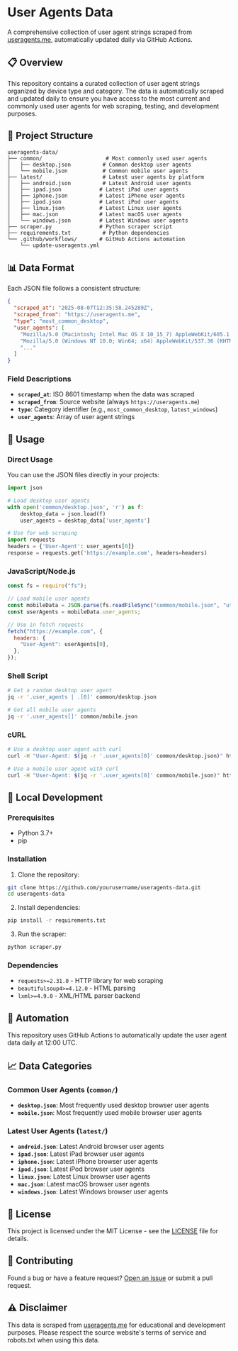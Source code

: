 # User Agents Data

A comprehensive collection of user agent strings scraped from [useragents.me](https://useragents.me), automatically updated daily via GitHub Actions.

## 📋 Overview

This repository contains a curated collection of user agent strings organized by device type and category. The data is automatically scraped and updated daily to ensure you have access to the most current and commonly used user agents for web scraping, testing, and development purposes.

## 📁 Project Structure

```
useragents-data/
├── common/                    # Most commonly used user agents
│   ├── desktop.json          # Common desktop user agents
│   └── mobile.json           # Common mobile user agents
├── latest/                   # Latest user agents by platform
│   ├── android.json          # Latest Android user agents
│   ├── ipad.json            # Latest iPad user agents
│   ├── iphone.json          # Latest iPhone user agents
│   ├── ipod.json            # Latest iPod user agents
│   ├── linux.json           # Latest Linux user agents
│   ├── mac.json             # Latest macOS user agents
│   └── windows.json         # Latest Windows user agents
├── scraper.py               # Python scraper script
├── requirements.txt          # Python dependencies
└── .github/workflows/       # GitHub Actions automation
    └── update-useragents.yml
```

## 📊 Data Format

Each JSON file follows a consistent structure:

```json
{
  "scraped_at": "2025-08-07T12:35:58.245289Z",
  "scraped_from": "https://useragents.me",
  "type": "most_common_desktop",
  "user_agents": [
    "Mozilla/5.0 (Macintosh; Intel Mac OS X 10_15_7) AppleWebKit/605.1.15 (KHTML, like Gecko) Version/17.10 Safari/605.1.1",
    "Mozilla/5.0 (Windows NT 10.0; Win64; x64) AppleWebKit/537.36 (KHTML, like Gecko) Chrome/134.0.0.0 Safari/537.36",
    "..."
  ]
}
```

### Field Descriptions

- **`scraped_at`**: ISO 8601 timestamp when the data was scraped
- **`scraped_from`**: Source website (always `https://useragents.me`)
- **`type`**: Category identifier (e.g., `most_common_desktop`, `latest_windows`)
- **`user_agents`**: Array of user agent strings

## 🚀 Usage

### Direct Usage

You can use the JSON files directly in your projects:

```python
import json

# Load desktop user agents
with open('common/desktop.json', 'r') as f:
    desktop_data = json.load(f)
    user_agents = desktop_data['user_agents']

# Use for web scraping
import requests
headers = {'User-Agent': user_agents[0]}
response = requests.get('https://example.com', headers=headers)
```

### JavaScript/Node.js

```javascript
const fs = require("fs");

// Load mobile user agents
const mobileData = JSON.parse(fs.readFileSync("common/mobile.json", "utf8"));
const userAgents = mobileData.user_agents;

// Use in fetch requests
fetch("https://example.com", {
  headers: {
    "User-Agent": userAgents[0],
  },
});
```

### Shell Script

```bash
# Get a random desktop user agent
jq -r '.user_agents | .[0]' common/desktop.json

# Get all mobile user agents
jq -r '.user_agents[]' common/mobile.json
```

### cURL

```bash
# Use a desktop user agent with curl
curl -H "User-Agent: $(jq -r '.user_agents[0]' common/desktop.json)" https://example.com

# Use a mobile user agent with curl
curl -H "User-Agent: $(jq -r '.user_agents[0]' common/mobile.json)" https://example.com
```

## 🔧 Local Development

### Prerequisites

- Python 3.7+
- pip

### Installation

1. Clone the repository:

```bash
git clone https://github.com/yourusername/useragents-data.git
cd useragents-data
```

2. Install dependencies:

```bash
pip install -r requirements.txt
```

3. Run the scraper:

```bash
python scraper.py
```

### Dependencies

- `requests>=2.31.0` - HTTP library for web scraping
- `beautifulsoup4>=4.12.0` - HTML parsing
- `lxml>=4.9.0` - XML/HTML parser backend

## 🤖 Automation

This repository uses GitHub Actions to automatically update the user agent data daily at 12:00 UTC.

## 📈 Data Categories

### Common User Agents (`common/`)

- **`desktop.json`**: Most frequently used desktop browser user agents
- **`mobile.json`**: Most frequently used mobile browser user agents

### Latest User Agents (`latest/`)

- **`android.json`**: Latest Android browser user agents
- **`ipad.json`**: Latest iPad browser user agents
- **`iphone.json`**: Latest iPhone browser user agents
- **`ipod.json`**: Latest iPod browser user agents
- **`linux.json`**: Latest Linux browser user agents
- **`mac.json`**: Latest macOS browser user agents
- **`windows.json`**: Latest Windows browser user agents

## 📝 License

This project is licensed under the MIT License - see the [LICENSE](LICENSE) file for details.

## 🤝 Contributing

Found a bug or have a feature request? [Open an issue](https://github.com/yourusername/useragents-data/issues) or submit a pull request.

## ⚠️ Disclaimer

This data is scraped from [useragents.me](https://useragents.me) for educational and development purposes. Please respect the source website's terms of service and robots.txt when using this data.
